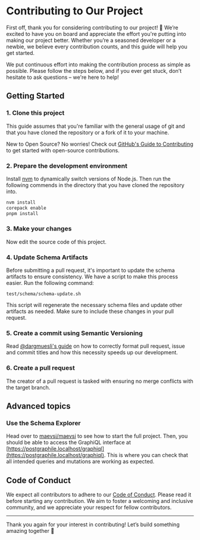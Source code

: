 # Contributing to Our Project

First off, thank you for considering contributing to our project! 🎉 We’re excited to have you on board and appreciate the effort you're putting into making our project better. Whether you’re a seasoned developer or a newbie, we believe every contribution counts, and this guide will help you get started.

We put continuous effort into making the contribution process as simple as possible. Please follow the steps below, and if you ever get stuck, don’t hesitate to ask questions – we're here to help!


## Getting Started

### 1. Clone this project

This guide assumes that you're familiar with the general usage of git and that you have cloned the repository or a fork of it to your machine.

New to Open Source?
No worries!
Check out [GitHub's Guide to Contributing](https://docs.github.com/en/get-started/quickstart/contributing-to-projects) to get started with open-source contributions.

### 2. Prepare the development environment

<!-- TODO: decide if commit message checks should stay -->

Install [nvm](https://github.com/nvm-sh/nvm?tab=readme-ov-file#install--update-script) to dynamically switch versions of Node.js.
Then run the following commends in the directory that you have cloned the repository into.

```sh
nvm install
corepack enable
pnpm install
```

### 3. Make your changes

Now edit the source code of this project.

### 4. Update Schema Artifacts

Before submitting a pull request, it's important to update the schema artifacts to ensure consistency. We have a script to make this process easier. Run the following command:

```
test/schema/schema-update.sh
```

This script will regenerate the necessary schema files and update other artifacts as needed. Make sure to include these changes in your pull request.

### 5. Create a commit using Semantic Versioning

Read [@dargmuesli's guide](https://gist.github.com/dargmuesli/430b7d902a22df02d88d1969a22a81b5#file-semantic-versioning-md) on how to correctly format pull request, issue and commit titles and how this necessity speeds up our development.

### 6. Create a pull request

<!-- TODO: move up to organization level -->

The creator of a pull request is tasked with ensuring no merge conflicts with the target branch.


## Advanced topics

### Use the Schema Explorer

<!-- TODO: add a way to check the schema explorer without having to start the full maevsi_stack -->

Head over to [maevsi/maevsi](https://github.com/maevsi/maevsi) to see how to start the full project. Then, you should be able to access the GraphiQL interface at [https://postgraphile.localhost/graphiql](https://postgraphile.localhost/graphiql). This is where you can check that all intended queries and mutations are working as expected.

<!-- Please make sure that the queries and mutations listed on the page align with the expected functionality of the project. -->


## Code of Conduct

We expect all contributors to adhere to our [Code of Conduct](CODE_OF_CONDUCT.md). Please read it before starting any contribution. We aim to foster a welcoming and inclusive community, and we appreciate your respect for fellow contributors.

---

Thank you again for your interest in contributing! Let’s build something amazing together 🚀
